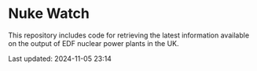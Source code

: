 # Nuke Watch

This repository includes code for retrieving the latest information available on the output of EDF nuclear power plants in the UK.

Last updated: 2024-11-05 23:14